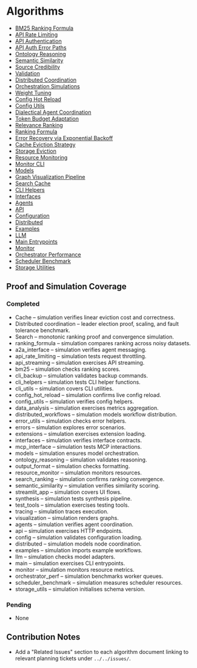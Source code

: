 # Algorithms

- [BM25 Ranking Formula](bm25.md)
- [API Rate Limiting](api_rate_limiting.md)
- [API Authentication](api_authentication.md)
- [API Auth Error Paths](api_auth_error_paths.md)
- [Ontology Reasoning](ontology_reasoning.md)
- [Semantic Similarity](semantic_similarity.md)
- [Source Credibility](source_credibility.md)
- [Validation](validation.md)
- [Distributed Coordination](distributed_coordination.md)
- [Orchestration Simulations](orchestration.md)
- [Weight Tuning](weight_tuning.md)
- [Config Hot Reload](config_hot_reload.md)
- [Config Utils](config_utils.md)
- [Dialectical Agent Coordination](dialectical_coordination.md)
- [Token Budget Adaptation](token_budgeting.md)
- [Relevance Ranking](relevance_ranking.md)
- [Ranking Formula](ranking_formula.md)
- [Error Recovery via Exponential Backoff](error_recovery.md)
- [Cache Eviction Strategy](cache_eviction.md)
- [Storage Eviction](storage_eviction.md)
- [Resource Monitoring](resource_monitor.md)
- [Monitor CLI](monitor_cli.md)
- [Models](models.md)
- [Graph Visualization Pipeline](visualization.md)
- [Search Cache](cache.md)
- [CLI Helpers](cli_helpers.md)
- [Interfaces](interfaces.md)
- [Agents](agents.md)
- [API](api.md)
- [Configuration](config.md)
- [Distributed](distributed.md)
- [Examples](examples.md)
- [LLM](llm.md)
- [Main Entrypoints](main.md)
- [Monitor](monitor.md)
- [Orchestrator Performance](orchestrator_perf.md)
- [Scheduler Benchmark](scheduler_benchmark.md)
- [Storage Utilities](storage_utils.md)

## Proof and Simulation Coverage

### Completed
- Cache – simulation verifies linear eviction cost and correctness.
- Distributed coordination – leader election proof, scaling, and fault
  tolerance benchmark.
- Search – monotonic ranking proof and convergence simulation.
- ranking_formula – simulation compares ranking across noisy datasets.
- a2a_interface – simulation verifies agent messaging.
- api_rate_limiting – simulation tests request throttling.
- api_streaming – simulation exercises API streaming.
- bm25 – simulation checks ranking scores.
- cli_backup – simulation validates backup commands.
- cli_helpers – simulation tests CLI helper functions.
- cli_utils – simulation covers CLI utilities.
- config_hot_reload – simulation confirms live config reload.
- config_utils – simulation verifies config helpers.
- data_analysis – simulation exercises metrics aggregation.
- distributed_workflows – simulation models workflow distribution.
- error_utils – simulation checks error helpers.
- errors – simulation explores error scenarios.
- extensions – simulation exercises extension loading.
- interfaces – simulation verifies interface contracts.
- mcp_interface – simulation tests MCP interactions.
- models – simulation ensures model orchestration.
- ontology_reasoning – simulation validates reasoning.
- output_format – simulation checks formatting.
- resource_monitor – simulation monitors resources.
- search_ranking – simulation confirms ranking convergence.
- semantic_similarity – simulation verifies similarity scoring.
- streamlit_app – simulation covers UI flows.
- synthesis – simulation tests synthesis pipeline.
- test_tools – simulation exercises testing tools.
- tracing – simulation traces execution.
- visualization – simulation renders graphs.
- agents – simulation verifies agent coordination.
- api – simulation exercises HTTP endpoints.
- config – simulation validates configuration loading.
- distributed – simulation models node coordination.
- examples – simulation imports example workflows.
- llm – simulation checks model adapters.
- main – simulation exercises CLI entrypoints.
- monitor – simulation monitors resource metrics.
- orchestrator_perf – simulation benchmarks worker queues.
- scheduler_benchmark – simulation measures scheduler resources.
- storage_utils – simulation initialises schema version.

### Pending
- None

## Contribution Notes

- Add a "Related Issues" section to each algorithm document linking to
  relevant planning tickets under `../../issues/`.
